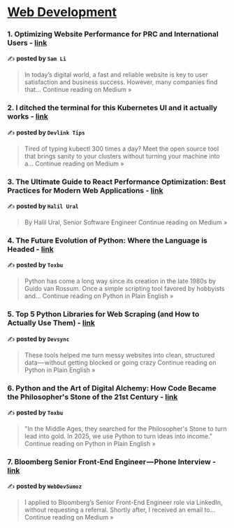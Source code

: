 
<h1><a href=https://medium.com/tag/web-development/recommended target="_blank" rel="noopener noreferrer">Web Development</a></h1>
<h3>1. Optimizing Website Performance for PRC and International Users - <a href="https://wslisam.medium.com/optimizing-website-performance-for-prc-and-international-users-8f4a04f6ec56?source=rss------web_development-5" target="_blank" rel="noopener noreferrer">link</a></h3>

✍️ **posted by `Sam Li`**

<blockquote>In today’s digital world, a fast and reliable website is key to user satisfaction and business success. However, many companies find that…
Continue reading on Medium »</blockquote>

<h3>2. I ditched the terminal for this Kubernetes UI and it actually works - <a href="https://medium.com/@devlinktips/i-ditched-the-terminal-for-this-kubernetes-ui-and-it-actually-works-78b960384d57?source=rss------web_development-5" target="_blank" rel="noopener noreferrer">link</a></h3>

✍️ **posted by `Devlink Tips`**

<blockquote>Tired of typing kubectl 300 times a day? Meet the open source tool that brings sanity to your clusters without turning your machine into a…
Continue reading on Medium »</blockquote>

<h3>3. The Ultimate Guide to React Performance Optimization: Best Practices for Modern Web Applications - <a href="https://halilural5.medium.com/the-ultimate-guide-to-react-performance-optimization-best-practices-for-modern-web-applications-560cd9debc28?source=rss------web_development-5" target="_blank" rel="noopener noreferrer">link</a></h3>

✍️ **posted by `Halil Ural`**

<blockquote>By Halil Ural, Senior Software Engineer
Continue reading on Medium »</blockquote>

<h3>4. The Future Evolution of Python: Where the Language is Headed - <a href="https://python.plainenglish.io/the-future-evolution-of-python-where-the-language-is-headed-2b191fc5d5bf?source=rss------web_development-5" target="_blank" rel="noopener noreferrer">link</a></h3>

✍️ **posted by `Toxbu`**

<blockquote>Python has come a long way since its creation in the late 1980s by Guido van Rossum. Once a simple scripting tool favored by hobbyists and…
Continue reading on Python in Plain English »</blockquote>

<h3>5. Top 5 Python Libraries for Web Scraping (and How to Actually Use Them) - <a href="https://python.plainenglish.io/top-5-python-libraries-for-web-scraping-and-how-to-actually-use-them-0781a0d2e44a?source=rss------web_development-5" target="_blank" rel="noopener noreferrer">link</a></h3>

✍️ **posted by `Devsync`**

<blockquote>These tools helped me turn messy websites into clean, structured data — without getting blocked or going crazy
Continue reading on Python in Plain English »</blockquote>

<h3>6. Python and the Art of Digital Alchemy: How Code Became the Philosopher's Stone of the 21st Century - <a href="https://python.plainenglish.io/python-and-the-art-of-digital-alchemy-how-code-became-the-philosophers-stone-of-the-21st-century-11a4603dd2ec?source=rss------web_development-5" target="_blank" rel="noopener noreferrer">link</a></h3>

✍️ **posted by `Toxbu`**

<blockquote>"In the Middle Ages, they searched for the Philosopher's Stone to turn lead into gold. In 2025, we use Python to turn ideas into income."
Continue reading on Python in Plain English »</blockquote>

<h3>7. Bloomberg Senior Front-End Engineer — Phone Interview - <a href="https://medium.com/@ghewadesumit/bloomberg-senior-front-end-engineer-phone-interview-9c12fe5d8bbc?source=rss------web_development-5" target="_blank" rel="noopener noreferrer">link</a></h3>

✍️ **posted by `WebDevSumoz`**

<blockquote>I applied to Bloomberg’s Senior Front-End Engineer role via LinkedIn, without requesting a referral. Shortly after, I received an email to…
Continue reading on Medium »</blockquote>

